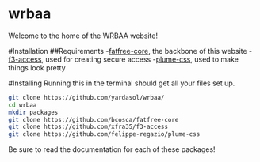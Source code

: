 # wrbaa
Welcome to the home of the WRBAA website!

#Installation
##Requirements
-[fatfree-core](https://github.com/bcosca/fatfree-core), the backbone of this website
-[f3-access](https://github.com/xfra35/f3-access), used for creating secure access
-[plume-css](https://github.com/felippe-regazio/plume-css), used to make things look pretty

#Installing
Running this in the terminal should get all your files set up.
```bash
git clone https://github.com/yardasol/wrbaa/
cd wrbaa
mkdir packages
git clone https://github.com/bcosca/fatfree-core
git clone https://github.com/xfra35/f3-access
git clone https://github.com/felippe-regazio/plume-css
```

Be sure to read the documentation for each of these packages!
